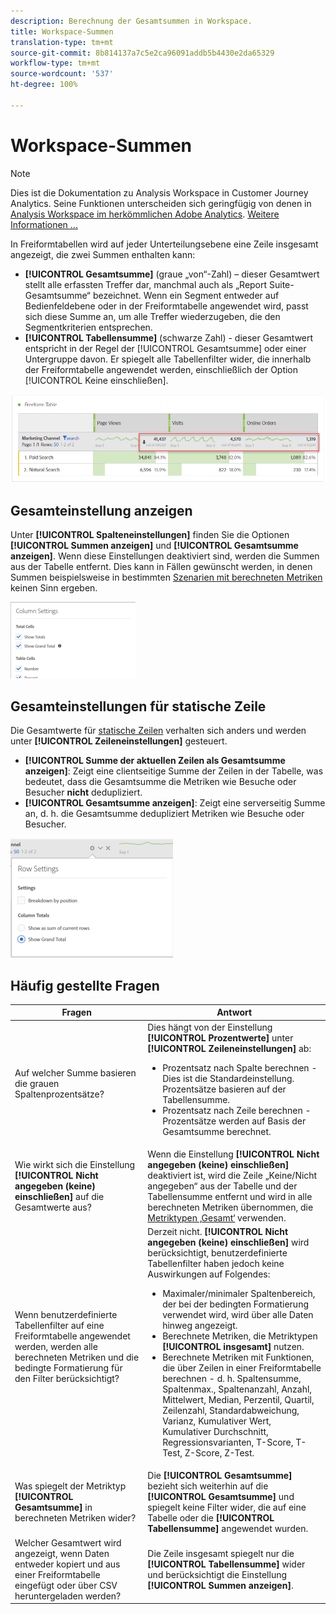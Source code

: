 ```yaml
---
description: Berechnung der Gesamtsummen in Workspace.
title: Workspace-Summen
translation-type: tm+mt
source-git-commit: 8b814137a7c5e2ca96091addb5b4430e2da65329
workflow-type: tm+mt
source-wordcount: '537'
ht-degree: 100%

---
```



# Workspace-Summen

>[!NOTE]
>
>Dies ist die Dokumentation zu Analysis Workspace in Customer Journey Analytics. Seine Funktionen unterscheiden sich geringfügig von denen in [Analysis Workspace im herkömmlichen Adobe Analytics](https://docs.adobe.com/content/help/de-DE/analytics/analyze/analysis-workspace/home.html). [Weitere Informationen ...](/help/getting-started/cja-aa.md)

In Freiformtabellen wird auf jeder Unterteilungsebene eine Zeile insgesamt angezeigt, die zwei Summen enthalten kann:

* **[!UICONTROL Gesamtsumme]** (graue „von“-Zahl) – dieser Gesamtwert stellt alle erfassten Treffer dar, manchmal auch als „Report Suite-Gesamtsumme“ bezeichnet. Wenn ein Segment entweder auf Bedienfeldebene oder in der Freiformtabelle angewendet wird, passt sich diese Summe an, um alle Treffer wiederzugeben, die den Segmentkriterien entsprechen.
* **[!UICONTROL Tabellensumme]** (schwarze Zahl) - dieser Gesamtwert entspricht in der Regel der [!UICONTROL Gesamtsumme] oder einer Untergruppe davon. Er spiegelt alle Tabellenfilter wider, die innerhalb der Freiformtabelle angewendet werden, einschließlich der Option [!UICONTROL Keine einschließen].

![](assets/total-row.png)

## Gesamteinstellung anzeigen

Unter **[!UICONTROL Spalteneinstellungen]** finden Sie die Optionen **[!UICONTROL Summen anzeigen]** und **[!UICONTROL Gesamtsumme anzeigen]**. Wenn diese Einstellungen deaktiviert sind, werden die Summen aus der Tabelle entfernt. Dies kann in Fällen gewünscht werden, in denen Summen beispielsweise in bestimmten [Szenarien mit berechneten Metriken](https://docs.adobe.com/content/help/de-DE/analytics/components/calculated-metrics/calcmetrics-reference/cm-totals.html) keinen Sinn ergeben.

![](assets/column-settings-total.png)

## Gesamteinstellungen für statische Zeile

Die Gesamtwerte für [statische Zeilen](/help/analysis-workspace/visualizations/freeform-table/column-row-settings/manual-vs-dynamic-rows.md) verhalten sich anders und werden unter **[!UICONTROL Zeileneinstellungen]** gesteuert.

* **[!UICONTROL Summe der aktuellen Zeilen als Gesamtsumme anzeigen]**: Zeigt eine clientseitige Summe der Zeilen in der Tabelle, was bedeutet, dass die Gesamtsumme die Metriken wie Besuche oder Besucher **nicht** dedupliziert.
* **[!UICONTROL Gesamtsumme anzeigen]**: Zeigt eine serverseitig Summe an, d. h. die Gesamtsumme dedupliziert Metriken wie Besuche oder Besucher.

![](assets/static-rows.png)

## Häufig gestellte Fragen

| Fragen | Antwort |
|---|---|
| Auf welcher Summe basieren die grauen Spaltenprozentsätze? | Dies hängt von der Einstellung **[!UICONTROL Prozentwerte]** unter **[!UICONTROL Zeileneinstellungen]** ab:<ul><li>Prozentsatz nach Spalte berechnen - Dies ist die Standardeinstellung. Prozentsätze basieren auf der Tabellensumme.</li><li>Prozentsatz nach Zeile berechnen - Prozentsätze werden auf Basis der Gesamtsumme berechnet.</li></ul> |
| Wie wirkt sich die Einstellung **[!UICONTROL Nicht angegeben (keine) einschließen]** auf die Gesamtwerte aus? | Wenn die Einstellung **[!UICONTROL Nicht angegeben (keine) einschließen]** deaktiviert ist, wird die Zeile „Keine/Nicht angegeben“ aus der Tabelle und der Tabellensumme entfernt und wird in alle berechneten Metriken übernommen, die [Metriktypen ‚Gesamt‘](https://docs.adobe.com/content/help/de-DE/analytics/components/calculated-metrics/calcmetric-workflow/m-metric-type-alloc.html) verwenden. |
| Wenn benutzerdefinierte Tabellenfilter auf eine Freiformtabelle angewendet werden, werden alle berechneten Metriken und die bedingte Formatierung für den Filter berücksichtigt? | Derzeit nicht. **[!UICONTROL Nicht angegeben (keine) einschließen]** wird berücksichtigt, benutzerdefinierte Tabellenfilter haben jedoch keine Auswirkungen auf Folgendes:<ul><li>Maximaler/minimaler Spaltenbereich, der bei der bedingten Formatierung verwendet wird, wird über alle Daten hinweg angezeigt.</li><li>Berechnete Metriken, die Metriktypen **[!UICONTROL insgesamt]** nutzen.</li><li>Berechnete Metriken mit Funktionen, die über Zeilen in einer Freiformtabelle berechnen - d. h. Spaltensumme, Spaltenmax., Spaltenanzahl, Anzahl, Mittelwert, Median, Perzentil, Quartil, Zeilenzahl, Standardabweichung, Varianz, Kumulativer Wert, Kumulativer Durchschnitt, Regressionsvarianten, T-Score, T-Test, Z-Score, Z-Test.</li></ul> |
| Was spiegelt der Metriktyp **[!UICONTROL Gesamtsumme]** in berechneten Metriken wider? | Die **[!UICONTROL Gesamtsumme]** bezieht sich weiterhin auf die **[!UICONTROL Gesamtsumme]** und spiegelt keine Filter wider, die auf eine Tabelle oder die **[!UICONTROL Tabellensumme]** angewendet wurden. |
| Welcher Gesamtwert wird angezeigt, wenn Daten entweder kopiert und aus einer Freiformtabelle eingefügt oder über CSV heruntergeladen werden? | Die Zeile insgesamt spiegelt nur die **[!UICONTROL Tabellensumme]** wider und berücksichtigt die Einstellung **[!UICONTROL Summen anzeigen]**. |

